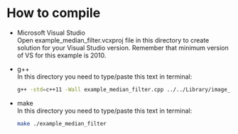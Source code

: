 # How to compile    
- Microsoft Visual Studio    
Open example_median_filter.vcxproj file in this directory to create solution for your Visual Studio version. Remember that minimum version of VS for this example is 2010.

- g++    
In this directory you need to type/paste this text in terminal:    
	```bash
	g++ -std=c++11 -Wall example_median_filter.cpp ../../Library/image_function.cpp ../../Library/filtering.cpp ../../Library/FileOperation/bitmap.cpp -o application
	```

- make    
In this directory you need to type/paste this text in terminal:    
	```bash
	make ./example_median_filter
	```
